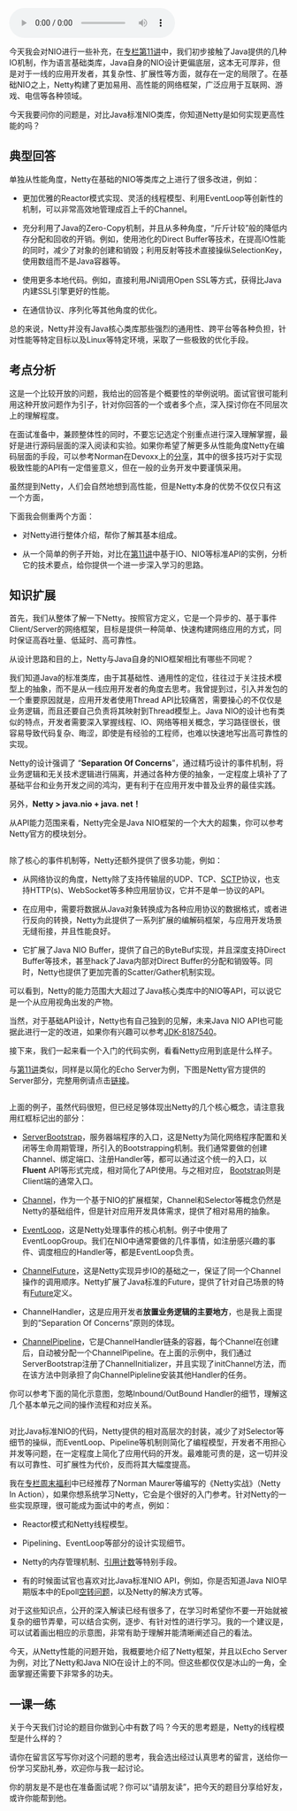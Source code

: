 <audio title="第38讲 _ 对比Java标准NIO类库，你知道Netty是如何实现更高性能的吗？" src="https://static001.geekbang.org/resource/audio/3e/01/3e1abfe62177d4b41b43c4b675a62201.mp3" controls="controls"></audio> 
<p>今天我会对NIO进行一些补充，在<a href="http://time.geekbang.org/column/article/8369">专栏第11讲</a>中，我们初步接触了Java提供的几种IO机制，作为语言基础类库，Java自身的NIO设计更偏底层，这本无可厚非，但是对于一线的应用开发者，其复杂性、扩展性等方面，就存在一定的局限了。在基础NIO之上，Netty构建了更加易用、高性能的网络框架，广泛应用于互联网、游戏、电信等各种领域。</p>
<p>今天我要问你的问题是，<span class="orange">对比Java标准NIO类库，你知道Netty是如何实现更高性能的吗？</span></p>
<h2>典型回答</h2>
<p>单独从性能角度，Netty在基础的NIO等类库之上进行了很多改进，例如：</p>
<ul>
<li>
<p>更加优雅的Reactor模式实现、灵活的线程模型、利用EventLoop等创新性的机制，可以非常高效地管理成百上千的Channel。</p>
</li>
<li>
<p>充分利用了Java的Zero-Copy机制，并且从多种角度，“斤斤计较”般的降低内存分配和回收的开销。例如，使用池化的Direct Buffer等技术，在提高IO性能的同时，减少了对象的创建和销毁；利用反射等技术直接操纵SelectionKey，使用数组而不是Java容器等。</p>
</li>
<li>
<p>使用更多本地代码。例如，直接利用JNI调用Open SSL等方式，获得比Java内建SSL引擎更好的性能。</p>
</li>
<li>
<p>在通信协议、序列化等其他角度的优化。</p>
</li>
</ul><!-- [[[read_end]]] -->
<p>总的来说，Netty并没有Java核心类库那些强烈的通用性、跨平台等各种负担，针对性能等特定目标以及Linux等特定环境，采取了一些极致的优化手段。</p>
<h2>考点分析</h2>
<p>这是一个比较开放的问题，我给出的回答是个概要性的举例说明。面试官很可能利用这种开放问题作为引子，针对你回答的一个或者多个点，深入探讨你在不同层次上的理解程度。</p>
<p>在面试准备中，兼顾整体性的同时，不要忘记选定个别重点进行深入理解掌握，最好是进行源码层面的深入阅读和实验。如果你希望了解更多从性能角度Netty在编码层面的手段，可以参考Norman在Devoxx上的<a href="https://speakerdeck.com/normanmaurer/writing-highly-performant-network-frameworks-on-the-jvm-a-love-hate-relationship">分享</a>，其中的很多技巧对于实现极致性能的API有一定借鉴意义，但在一般的业务开发中要谨慎采用。</p>
<p>虽然提到Netty，人们会自然地想到高性能，但是Netty本身的优势不仅仅只有这一个方面，</p>
<p>下面我会侧重两个方面：</p>
<ul>
<li>
<p>对Netty进行整体介绍，帮你了解其基本组成。</p>
</li>
<li>
<p>从一个简单的例子开始，对比在<a href="http://time.geekbang.org/column/article/8369">第11讲</a>中基于IO、NIO等标准API的实例，分析它的技术要点，给你提供一个进一步深入学习的思路。</p>
</li>
</ul>
<h2>知识扩展</h2>
<p>首先，我们从整体了解一下Netty。按照官方定义，它是一个异步的、基于事件Client/Server的网络框架，目标是提供一种简单、快速构建网络应用的方式，同时保证高吞吐量、低延时、高可靠性。</p>
<p>从设计思路和目的上，Netty与Java自身的NIO框架相比有哪些不同呢？</p>
<p>我们知道Java的标准类库，由于其基础性、通用性的定位，往往过于关注技术模型上的抽象，而不是从一线应用开发者的角度去思考。我曾提到过，引入并发包的一个重要原因就是，应用开发者使用Thread API比较痛苦，需要操心的不仅仅是业务逻辑，而且还要自己负责将其映射到Thread模型上。Java NIO的设计也有类似的特点，开发者需要深入掌握线程、IO、网络等相关概念，学习路径很长，很容易导致代码复杂、晦涩，即使是有经验的工程师，也难以快速地写出高可靠性的实现。</p>
<p>Netty的设计强调了 “<strong>Separation Of Concerns</strong>”，通过精巧设计的事件机制，将业务逻辑和无关技术逻辑进行隔离，并通过各种方便的抽象，一定程度上填补了了基础平台和业务开发之间的鸿沟，更有利于在应用开发中普及业界的最佳实践。</p>
<p>另外，<strong>Netty &gt; java.nio + java. net！</strong></p>
<p>从API能力范围来看，Netty完全是Java NIO框架的一个大大的超集，你可以参考Netty官方的模块划分。</p>
<p><img src="https://static001.geekbang.org/resource/image/f5/d8/f5de2483afd924b90ea09b656f4fced8.png" alt="" /></p>
<p>除了核心的事件机制等，Netty还额外提供了很多功能，例如：</p>
<ul>
<li>
<p>从网络协议的角度，Netty除了支持传输层的UDP、TCP、<a href="https://en.wikipedia.org/wiki/Stream_Control_Transmission_Protocol">SCTP</a>协议，也支持HTTP(s)、WebSocket等多种应用层协议，它并不是单一协议的API。</p>
</li>
<li>
<p>在应用中，需要将数据从Java对象转换成为各种应用协议的数据格式，或者进行反向的转换，Netty为此提供了一系列扩展的编解码框架，与应用开发场景无缝衔接，并且性能良好。</p>
</li>
<li>
<p>它扩展了Java NIO Buffer，提供了自己的ByteBuf实现，并且深度支持Direct Buffer等技术，甚至hack了Java内部对Direct Buffer的分配和销毁等。同时，Netty也提供了更加完善的Scatter/Gather机制实现。</p>
</li>
</ul>
<p>可以看到，Netty的能力范围大大超过了Java核心类库中的NIO等API，可以说它是一个从应用视角出发的产物。</p>
<p>当然，对于基础API设计，Netty也有自己独到的见解，未来Java NIO API也可能据此进行一定的改进，如果你有兴趣可以参考<a href="https://bugs.openjdk.java.net/browse/JDK-8187540">JDK-8187540</a>。</p>
<p>接下来，我们一起来看一个入门的代码实例，看看Netty应用到底是什么样子。</p>
<p>与<a href="http://time.geekbang.org/column/article/8369">第11讲</a>类似，同样是以简化的Echo Server为例，下图是Netty官方提供的Server部分，完整用例请点击<a href="http://netty.io/4.1/xref/io/netty/example/echo/package-summary.html">链接</a>。</p>
<p><img src="https://static001.geekbang.org/resource/image/97/42/97f1f65e7277681a9e6da818832c8342.png" alt="" /></p>
<p>上面的例子，虽然代码很短，但已经足够体现出Netty的几个核心概念，请注意我用红框标记出的部分：</p>
<ul>
<li>
<p><a href="https://github.com/netty/netty/blob/2c13f71c733c5778cd359c9148f50e63d1878f7f/transport/src/main/java/io/netty/bootstrap/ServerBootstrap.java">ServerBootstrap</a>，服务器端程序的入口，这是Netty为简化网络程序配置和关闭等生命周期管理，所引入的Bootstrapping机制。我们通常要做的创建Channel、绑定端口、注册Handler等，都可以通过这个统一的入口，以<strong>Fluent</strong> API等形式完成，相对简化了API使用。与之相对应， <a href="https://github.com/netty/netty/blob/2c13f71c733c5778cd359c9148f50e63d1878f7f/transport/src/main/java/io/netty/bootstrap/Bootstrap.java">Bootstrap</a>则是Client端的通常入口。</p>
</li>
<li>
<p><a href="https://github.com/netty/netty/blob/2c13f71c733c5778cd359c9148f50e63d1878f7f/transport/src/main/java/io/netty/channel/Channel.java">Channel</a>，作为一个基于NIO的扩展框架，Channel和Selector等概念仍然是Netty的基础组件，但是针对应用开发具体需求，提供了相对易用的抽象。</p>
</li>
<li>
<p><a href="https://github.com/netty/netty/blob/2c13f71c733c5778cd359c9148f50e63d1878f7f/transport/src/main/java/io/netty/channel/EventLoop.java">EventLoop</a>，这是Netty处理事件的核心机制。例子中使用了EventLoopGroup。我们在NIO中通常要做的几件事情，如注册感兴趣的事件、调度相应的Handler等，都是EventLoop负责。</p>
</li>
<li>
<p><a href="https://github.com/netty/netty/blob/2c13f71c733c5778cd359c9148f50e63d1878f7f/transport/src/main/java/io/netty/channel/ChannelFuture.java">ChannelFuture</a>，这是Netty实现异步IO的基础之一，保证了同一个Channel操作的调用顺序。Netty扩展了Java标准的Future，提供了针对自己场景的特有<a href="https://github.com/netty/netty/blob/eb7f751ba519cbcab47d640cd18757f09d077b55/common/src/main/java/io/netty/util/concurrent/Future.java">Future</a>定义。</p>
</li>
<li>
<p>ChannelHandler，这是应用开发者<strong>放置业务逻辑的主要地方</strong>，也是我上面提到的“Separation Of Concerns”原则的体现。</p>
</li>
<li>
<p><a href="https://github.com/netty/netty/blob/2c13f71c733c5778cd359c9148f50e63d1878f7f/transport/src/main/java/io/netty/channel/ChannelPipeline.java">ChannelPipeline</a>，它是ChannelHandler链条的容器，每个Channel在创建后，自动被分配一个ChannelPipeline。在上面的示例中，我们通过ServerBootstrap注册了ChannelInitializer，并且实现了initChannel方法，而在该方法中则承担了向ChannelPipleline安装其他Handler的任务。</p>
</li>
</ul>
<p>你可以参考下面的简化示意图，忽略Inbound/OutBound Handler的细节，理解这几个基本单元之间的操作流程和对应关系。</p>
<p><img src="https://static001.geekbang.org/resource/image/77/fa/77452800d6567dbf202583a9308421fa.png" alt="" /></p>
<p>对比Java标准NIO的代码，Netty提供的相对高层次的封装，减少了对Selector等细节的操纵，而EventLoop、Pipeline等机制则简化了编程模型，开发者不用担心并发等问题，在一定程度上简化了应用代码的开发。最难能可贵的是，这一切并没有以可靠性、可扩展性为代价，反而将其大幅度提高。</p>
<p>我在<a href="http://time.geekbang.org/column/article/12188">专栏周末福利</a>中已经推荐了Norman Maurer等编写的《Netty实战》（Netty In Action），如果你想系统学习Netty，它会是个很好的入门参考。针对Netty的一些实现原理，很可能成为面试中的考点，例如：</p>
<ul>
<li>
<p>Reactor模式和Netty线程模型。</p>
</li>
<li>
<p>Pipelining、EventLoop等部分的设计实现细节。</p>
</li>
<li>
<p>Netty的内存管理机制、<a href="http://netty.io/wiki/reference-counted-objects.html">引用计数</a>等特别手段。</p>
</li>
<li>
<p>有的时候面试官也喜欢对比Java标准NIO API，例如，你是否知道Java NIO早期版本中的Epoll<a href="http://www.10tiao.com/html/308/201602/401718035/1.html">空转问题</a>，以及Netty的解决方式等。</p>
</li>
</ul>
<p>对于这些知识点，公开的深入解读已经有很多了，在学习时希望你不要一开始就被复杂的细节弄晕，可以结合实例，逐步、有针对性的进行学习。我的一个建议是，可以试着画出相应的示意图，非常有助于理解并能清晰阐述自己的看法。</p>
<p>今天，从Netty性能的问题开始，我概要地介绍了Netty框架，并且以Echo Server为例，对比了Netty和Java NIO在设计上的不同。但这些都仅仅是冰山的一角，全面掌握还需要下非常多的功夫。</p>
<h2>一课一练</h2>
<p>关于今天我们讨论的题目你做到心中有数了吗？今天的思考题是，Netty的线程模型是什么样的？</p>
<p>请你在留言区写写你对这个问题的思考，我会选出经过认真思考的留言，送给你一份学习奖励礼券，欢迎你与我一起讨论。</p>
<p>你的朋友是不是也在准备面试呢？你可以“请朋友读”，把今天的题目分享给好友，或许你能帮到他。</p>
<p></p>
